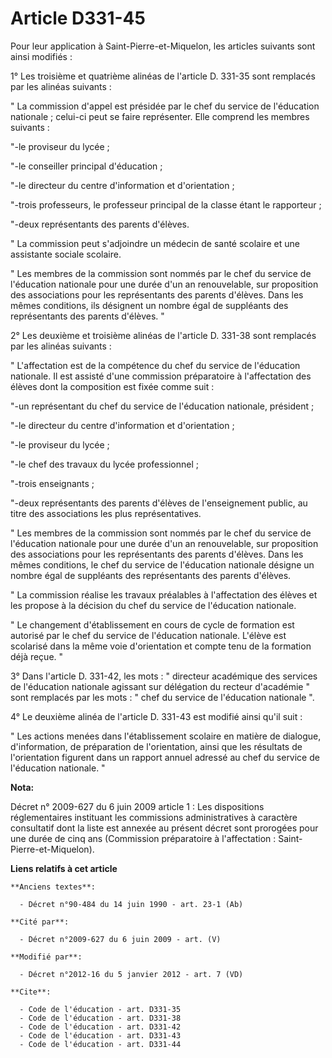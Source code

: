 # Article D331-45

Pour leur application à Saint-Pierre-et-Miquelon, les articles suivants sont ainsi modifiés : 

1° Les troisième et quatrième alinéas de l'article D. 331-35 sont remplacés par les alinéas suivants : 

" La commission d'appel est présidée par le chef du service de l'éducation nationale ; celui-ci peut se faire représenter.
Elle comprend les membres suivants : 

"-le proviseur du lycée ; 

"-le conseiller principal d'éducation ; 

"-le directeur du centre d'information et d'orientation ; 

"-trois professeurs, le professeur principal de la classe étant le rapporteur ; 

"-deux représentants des parents d'élèves. 

" La commission peut s'adjoindre un médecin de santé scolaire et une assistante sociale scolaire. 

" Les membres de la commission sont nommés par le chef du service de l'éducation nationale pour une durée d'un an
renouvelable, sur proposition des associations pour les représentants des parents d'élèves. Dans les mêmes conditions, ils
désignent un nombre égal de suppléants des représentants des parents d'élèves. " 

2° Les deuxième et troisième alinéas de l'article D. 331-38 sont remplacés par les alinéas suivants : 

" L'affectation est de la compétence du chef du service de l'éducation nationale. Il est assisté d'une commission
préparatoire à l'affectation des élèves dont la composition est fixée comme suit : 

"-un représentant du chef du service de l'éducation nationale, président ; 

"-le directeur du centre d'information et d'orientation ; 

"-le proviseur du lycée ; 

"-le chef des travaux du lycée professionnel ; 

"-trois enseignants ; 

"-deux représentants des parents d'élèves de l'enseignement public, au titre des associations les plus représentatives. 

" Les membres de la commission sont nommés par le chef du service de l'éducation nationale pour une durée d'un an
renouvelable, sur proposition des associations pour les représentants des parents d'élèves. Dans les mêmes conditions, le
chef du service de l'éducation nationale désigne un nombre égal de suppléants des représentants des parents d'élèves. 

" La commission réalise les travaux préalables à l'affectation des élèves et les propose à la décision du chef du service de
l'éducation nationale. 

" Le changement d'établissement en cours de cycle de formation est autorisé par le chef du service de l'éducation nationale.
L'élève est scolarisé dans la même voie d'orientation et compte tenu de la formation déjà reçue. " 

3° Dans l'article D. 331-42, les mots : "   directeur académique des services de l'éducation nationale agissant sur
délégation du recteur d'académie " sont remplacés par les mots : " chef du service de l'éducation nationale ". 

4° Le deuxième alinéa de l'article D. 331-43 est modifié ainsi qu'il suit : 

" Les actions menées dans l'établissement scolaire en matière de dialogue, d'information, de préparation de l'orientation,
ainsi que les résultats de l'orientation figurent dans un rapport annuel adressé au chef du service de l'éducation nationale.
"

**Nota:**

Décret n° 2009-627 du 6 juin 2009 article 1 : Les dispositions réglementaires instituant les commissions administratives à
caractère consultatif dont la liste est annexée au présent décret sont prorogées pour une durée de cinq ans (Commission
préparatoire à l'affectation : Saint-Pierre-et-Miquelon).

**Liens relatifs à cet article**

	**Anciens textes**:

	  - Décret n°90-484 du 14 juin 1990 - art. 23-1 (Ab)

	**Cité par**:

	  - Décret n°2009-627 du 6 juin 2009 - art. (V)

	**Modifié par**:

	  - Décret n°2012-16 du 5 janvier 2012 - art. 7 (VD)

	**Cite**:

	  - Code de l'éducation - art. D331-35
	  - Code de l'éducation - art. D331-38
	  - Code de l'éducation - art. D331-42
	  - Code de l'éducation - art. D331-43
	  - Code de l'éducation - art. D331-44
